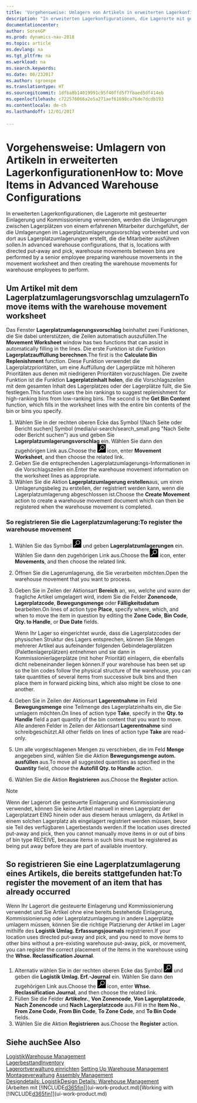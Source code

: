 ```yaml
---
title: 'Vorgehensweise: Umlagern von Artikeln in erweiterten Lagerkonfigurationen'
description: "In erweiterten Lagerkonfigurationen, die Lagerorte mit gesteuerter Einlagerung und Kommissionierung verwenden, werden die Umlagerungen zwischen Lagerplätzen von einem erfahrenen Mitarbeiter durchgeführt, der die Umlagerungen im Lagerplatzumlagerungsvorschlag vorbereitet und von dort aus Lagerplatzumlagerungen erstellt, die die Mitarbeiter ausführen sollen."
documentationcenter: 
author: SorenGP
ms.prod: dynamics-nav-2018
ms.topic: article
ms.devlang: na
ms.tgt_pltfrm: na
ms.workload: na
ms.search.keywords: 
ms.date: 08/232017
ms.author: sgroespe
ms.translationtype: HT
ms.sourcegitcommit: 1dfba8b14019991c95f40ffd5f7fbaed5df414eb
ms.openlocfilehash: c722576066a2e5a271aef61698ca76de7dcdb193
ms.contentlocale: de-ch
ms.lasthandoff: 12/01/2017

---
```

# <a name="how-to-move-items-in-advanced-warehouse-configurations"></a><span data-ttu-id="45f3c-103">Vorgehensweise: Umlagern von Artikeln in erweiterten Lagerkonfigurationen</span><span class="sxs-lookup"><span data-stu-id="45f3c-103">How to: Move Items in Advanced Warehouse Configurations</span></span>
<span data-ttu-id="45f3c-104">In erweiterten Lagerkonfigurationen, die Lagerorte mit gesteuerter Einlagerung und Kommissionierung verwenden, werden die Umlagerungen zwischen Lagerplätzen von einem erfahrenen Mitarbeiter durchgeführt, der die Umlagerungen im Lagerplatzumlagerungsvorschlag vorbereitet und von dort aus Lagerplatzumlagerungen erstellt, die die Mitarbeiter ausführen sollen.</span><span class="sxs-lookup"><span data-stu-id="45f3c-104">In advanced warehouse configurations, that is, locations with directed put-away and pick, warehouse movements between bins are performed by a senior employee preparing warehouse movements in the movement worksheet and then creating the warehouse movements for warehouse employees to perform.</span></span>  

## <a name="to-move-items-with-the-warehouse-movement-worksheet"></a><span data-ttu-id="45f3c-105">Um Artikel mit dem Lagerplatzumlagerungsvorschlag umzulagern</span><span class="sxs-lookup"><span data-stu-id="45f3c-105">To move items with the warehouse movement worksheet</span></span>
<span data-ttu-id="45f3c-106">Das Fenster **Lagerplatzumlagerungsvorschlag** beinhaltet zwei Funktionen, die Sie dabei unterstützen, die Zeilen automatisch auszufüllen.</span><span class="sxs-lookup"><span data-stu-id="45f3c-106">The **Movement Worksheet** window has two functions that can assist in automatically filling in the lines.</span></span> <span data-ttu-id="45f3c-107">Die erste Funktion ist die Funktion **Lagerplatzauffüllung berechnen**.</span><span class="sxs-lookup"><span data-stu-id="45f3c-107">The first is the **Calculate Bin Replenishment** function.</span></span> <span data-ttu-id="45f3c-108">Diese Funktion verwendet die Lagerplatzprioritäten, um eine Auffüllung der Lagerplätze mit höheren Prioritäten aus denen mit niedrigeren Prioritäten vorzuschlagen. Die zweite Funktion ist die Funktion **Lagerplatzinhalt holen**, die die Vorschlagszeilen mit dem gesamten Inhalt des Lagerplatzes oder der Lagerplätze füllt, die Sie festlegen.</span><span class="sxs-lookup"><span data-stu-id="45f3c-108">This function uses the bin rankings to suggest replenishment for high-ranking bins from low-ranking bins. The second is the **Get Bin Content** function, which fills in the worksheet lines with the entire bin contents of the bin or bins you specify.</span></span>

1.  <span data-ttu-id="45f3c-109">Wählen Sie in der rechten oberen Ecke das Symbol ![Nach Seite oder Bericht suchen] Symbol (media/ui-search/search_small.png "Nach Seite oder Bericht suchen") aus und geben Sie **Lagerplatzumlagerungsvorschlag** ein. Wählen Sie dann den zugehörigen Link aus.</span><span class="sxs-lookup"><span data-stu-id="45f3c-109">Choose the ![Search for Page or Report](media/ui-search/search_small.png "Search for Page or Report icon") icon, enter **Movement Worksheet**, and then choose the related link.</span></span>  
2.  <span data-ttu-id="45f3c-110">Geben Sie die entsprechenden Lagerplatzumlagerungs-Informationen in die Vorschlagszeilen ein.</span><span class="sxs-lookup"><span data-stu-id="45f3c-110">Enter the warehouse movement information on the worksheet lines as appropriate.</span></span>  
3. <span data-ttu-id="45f3c-111">Wählen Sie die Aktion **Lagerplatzumlagerung erstellen**aus, um einen Umlagerungsbeleg zu erstellen, der registriert werden kann, wenn die Lagerplatzumlagerung abgeschlossen ist.</span><span class="sxs-lookup"><span data-stu-id="45f3c-111">Choose the **Create Movement** action to create a warehouse movement document which can then be registered when the warehouse movement is completed.</span></span>  

### <a name="to-register-the-warehouse-movement"></a><span data-ttu-id="45f3c-112">So registrieren Sie die Lagerplatzumlagerung:</span><span class="sxs-lookup"><span data-stu-id="45f3c-112">To register the warehouse movement</span></span>  
1.  <span data-ttu-id="45f3c-113">Wählen Sie das Symbol ![Nach Seite oder Bericht suchen](media/ui-search/search_small.png "Nach Seite oder Bericht suchen") und geben **Lagerplatzumlagerungen** ein. Wählen Sie dann den zugehörigen Link aus.</span><span class="sxs-lookup"><span data-stu-id="45f3c-113">Choose the ![Search for Page or Report](media/ui-search/search_small.png "Search for Page or Report icon") icon, enter **Movements**, and then choose the related link.</span></span>  
2.  <span data-ttu-id="45f3c-114">Öffnen Sie die Lagerumlagerung, die Sie verarbeiten möchten.</span><span class="sxs-lookup"><span data-stu-id="45f3c-114">Open the warehouse movement that you want to process.</span></span>  
3.  <span data-ttu-id="45f3c-115">Geben Sie in Zeilen der Aktionsart **Bereich** an, wo, welche und wann der fragliche Artikel umgelagert wird, indem Sie die Felder **Zonencode**, **Lagerplatzcode**, **Bewegungsmenge** oder **Fälligkeitsdatum** bearbeiten.</span><span class="sxs-lookup"><span data-stu-id="45f3c-115">On lines of action type **Place**, specify where, which, and when to move the item in question by editing the **Zone Code**, **Bin Code**, **Qty. to Handle**, or **Due Date** fields.</span></span>  

    <span data-ttu-id="45f3c-116">Wenn Ihr Lager so eingerichtet wurde, dass die Lagerplatzcodes der physischen Struktur des Lagers entsprechen, können Sie Mengen mehrerer Artikel aus aufeinander folgenden Gebindelagerplätzen (Palettenlagerplätzen) entnehmen und sie dann in Kommissionierlagerplätze (mit hoher Priorität) einlagern, die ebenfalls dicht nebeneinander liegen können.</span><span class="sxs-lookup"><span data-stu-id="45f3c-116">If your warehouse has been set up so the bin codes follow the physical structure of the warehouse, you can take quantities of several items from successive bulk bins and then place them in forward picking bins, which also might be close to one another.</span></span>  
4.  <span data-ttu-id="45f3c-117">Geben Sie in Zeilen der Aktionsart **Lagerentnahme** im Feld **Bewegungsmenge** eine Teilmenge des Lagerplatzinhalts ein, die Sie umlagern möchten.</span><span class="sxs-lookup"><span data-stu-id="45f3c-117">On lines of action type **Take**, specify in the **Qty. to Handle** field a part quantity of the bin content that you want to move.</span></span> <span data-ttu-id="45f3c-118">Alle anderen Felder in Zeilen der Aktionsart **Lagerentnahme** sind schreibgeschützt.</span><span class="sxs-lookup"><span data-stu-id="45f3c-118">All other fields on lines of action type **Take** are read-only.</span></span>  
5.  <span data-ttu-id="45f3c-119">Um alle vorgeschlagenen Mengen zu verschieben, die im Feld **Menge** angegeben sind, wählen Sie die Aktion **Bewegungsmenge autom. ausfüllen** aus.</span><span class="sxs-lookup"><span data-stu-id="45f3c-119">To move all suggested quantities as specified in the **Quantity** field, choose the **Autofill Qty. to Handle** action.</span></span>  
6. <span data-ttu-id="45f3c-120">Wählen Sie die Aktion **Registrieren** aus.</span><span class="sxs-lookup"><span data-stu-id="45f3c-120">Choose the **Register** action.</span></span>  

> [!NOTE]  
>  <span data-ttu-id="45f3c-121">Wenn der Lagerort die gesteuerte Einlagerung und Kommissionierung verwendet, können Sie keine Artikel manuell in einen Lagerplatz der Lagerplatzart EING hinein oder aus diesem heraus umlagern, da Artikel in einem solchen Lagerplatz als eingelagert registriert werden müssen, bevor sie Teil des verfügbaren Lagerbestands werden.</span><span class="sxs-lookup"><span data-stu-id="45f3c-121">If the location uses directed put-away and pick, then you cannot manually move items in or out of bins of bin type RECEIVE, because items in such bins must be registered as being put away before they are part of available inventory.</span></span>

## <a name="to-register-the-movement-of-an-item-that-has-already-occurred"></a><span data-ttu-id="45f3c-122">So registrieren Sie eine Lagerplatzumlagerung eines Artikels, die bereits stattgefunden hat:</span><span class="sxs-lookup"><span data-stu-id="45f3c-122">To register the movement of an item that has already occurred</span></span>  
<span data-ttu-id="45f3c-123">Wenn Ihr Lagerort die gesteuerte Einlagerung und Kommissionierung verwendet und Sie Artikel ohne eine bereits bestehende Einlagerung, Kommissionierung oder Lagerplatzumlagerung in andere Lagerplätze umlagern müssen, können Sie die richtige Platzierung der Artikel im Lager mithilfe des **Logistik Umlag. Erfassungsjournals** registrieren.</span><span class="sxs-lookup"><span data-stu-id="45f3c-123">If your location uses directed put-away and pick, and you need to move items to other bins without a pre-existing warehouse put-away, pick, or movement, you can register the correct placement of the items in the warehouse using the **Whse. Reclassification Journal**.</span></span>

1.  <span data-ttu-id="45f3c-124">Alternativ wählen Sie in der rechten oberen Ecke das Symbol ![Nach Seite oder Bericht suchen](media/ui-search/search_small.png "Nach Seite oder Bericht suchen") und geben die **Logistik Umlag. Erf.-Journal** ein. Wählen Sie dann den zugehörigen Link aus.</span><span class="sxs-lookup"><span data-stu-id="45f3c-124">Choose the ![Search for Page or Report](media/ui-search/search_small.png "Search for Page or Report icon") icon, enter **Whse. Reclassification Journal**, and then choose the related link.</span></span>  
2.  <span data-ttu-id="45f3c-125">Füllen Sie die Felder **Artikelnr.**, **Von Zonencode**, **Von Lagerplatzcode**, **Nach Zonencode** und **Nach Lagerplatzcode** aus.</span><span class="sxs-lookup"><span data-stu-id="45f3c-125">Fill in the **Item No.**, **From Zone Code**, **From Bin Code**, **To Zone Code**, and **To Bin Code** fields.</span></span>  
3.  <span data-ttu-id="45f3c-126">Wählen Sie die Aktion **Registrieren** aus.</span><span class="sxs-lookup"><span data-stu-id="45f3c-126">Choose the **Register** action.</span></span>  

## <a name="see-also"></a><span data-ttu-id="45f3c-127">Siehe auch</span><span class="sxs-lookup"><span data-stu-id="45f3c-127">See Also</span></span>  
[<span data-ttu-id="45f3c-128">Logistik</span><span class="sxs-lookup"><span data-stu-id="45f3c-128">Warehouse Management</span></span>](warehouse-manage-warehouse.md)  
[<span data-ttu-id="45f3c-129">Lagerbesttand</span><span class="sxs-lookup"><span data-stu-id="45f3c-129">Inventory</span></span>](inventory-manage-inventory.md)  
<span data-ttu-id="45f3c-130">[Lagerortverwaltung einrichten](warehouse-setup-warehouse.md)   </span><span class="sxs-lookup"><span data-stu-id="45f3c-130">[Setting Up Warehouse Management](warehouse-setup-warehouse.md)   </span></span>  
<span data-ttu-id="45f3c-131">[Montageverwaltung](assembly-assemble-items.md)  </span><span class="sxs-lookup"><span data-stu-id="45f3c-131">[Assembly Management](assembly-assemble-items.md)  </span></span>  
[<span data-ttu-id="45f3c-132">Designdetails: Logistik</span><span class="sxs-lookup"><span data-stu-id="45f3c-132">Design Details: Warehouse Management</span></span>](design-details-warehouse-management.md)  
<span data-ttu-id="45f3c-133">[Arbeiten mit [!INCLUDE[d365fin](includes/d365fin_md.md)]](ui-work-product.md)</span><span class="sxs-lookup"><span data-stu-id="45f3c-133">[Working with [!INCLUDE[d365fin](includes/d365fin_md.md)]](ui-work-product.md)</span></span>

